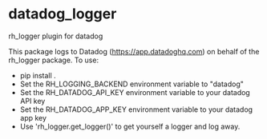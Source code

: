 # datadog_logger
rh_logger plugin for datadog

This package logs to Datadog (https://app.datadoghq.com) on behalf
of the rh_logger package. To use:

* pip install .
* Set the RH_LOGGING_BACKEND environment variable to "datadog"
* Set the RH_DATADOG_API_KEY environment variable to your datadog API key
* Set the RH_DATADOG_APP_KEY environment variable to your datadog app key
* Use 'rh_logger.get_logger()' to get yourself a logger and log away.